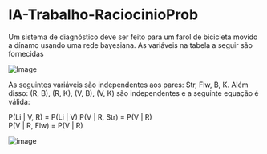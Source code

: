 # IA-Trabalho-RaciocinioProb

Um sistema de diagnóstico deve ser feito para um farol de bicicleta movido a dínamo
usando uma rede bayesiana. As variáveis na tabela a seguir são fornecidas

![Image](https://github.com/user-attachments/assets/dbb96dff-8b97-4be9-ba1a-c5d179befd63)

As seguintes variáveis são independentes aos pares: Str, Flw, B, K. Além disso: (R, B), (R, K), (V,
B), (V, K) são independentes e a seguinte equação é válida:


P(Li | V, R) = P(Li | V)
P(V | R, Str) = P(V | R)  
P(V | R, Flw) = P(V | R) 

      
![image](https://github.com/user-attachments/assets/7e2475f1-020b-48aa-9faa-fe239b417895)
